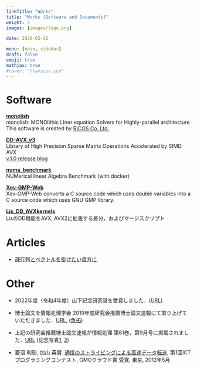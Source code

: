 ```yaml
---
linkTitle: "Works"
title: "Works (Software and Documents)"
weight: 3
images: [images/logo.png]

date: 2020-02-16

menu: {main, sidebar}
draft: false
emoji: true
mathjax: true
#cover: "/favicon.ico"
---
```


# Software
**[monolish][monolish]**\
    monolish: MONOlithic LIner equation Solvers for Highly-parallel architecture\
    This software is created by [RICOS Co. Ltd.](https://www.ricos.co.jp/)

**[DD-AVX\_v3][DDAVX3]**\
	Library of High Precision Sparse Matrix Operations Accelerated by SIMD AVX\
    [v.1.0 release blog](https://hishinuma-t.dev/posts/tools/dd-avx_v10/)

**[numa_benchmark][numa_bench]**\
    NUMerical linear Algebra Benchmark (with docker)

**[Xev-GMP-Web][Xev-GMP]**\
	Xev-GMP-Web converts a C source code which uses double variables into a C source code which uses GNU GMP library.

**[Lis_DD_AVXkernels][DDAVX1]**\
	LisのDD機能をAVX, AVX2に拡張する差分，およびマージスクリプト


[monolish]: https://github.com/ricosjp/monolish
[hpc4cae]: /HPC4CAE/index.html
[DDAVX1]: https://github.com/t-hishinuma/Lis_DD_AVXkernels
[DDAVX3]: https://github.com/t-hishinuma/DD-AVX_v3
[Xev-GMP]: http://xev.arch.is.tohoku.ac.jp/XevWeb/Xev-GMP-Web.html

# Articles
* [疎行列とベクトルを掛けたい貴方に](https://zenn.dev/hishinuma_t/books/sparse-matrix-and-vector-product)

# Other
* 2022年度（令和4年度）山下記念研究賞を受賞しました．([URL][yamashita])

* 博士論文を情報処理学会 2019年度研究会推薦博士論文速報にて取り上げていただきました．[URL][hakushi], ([魚拓][gyotaku])
* 上記の研究会推薦博士論文速報が情報処理 第61巻，第9月号に掲載されました．[URL][jouhou] (記念写真[1][pic2], [2][pic1])

* 菱沼 利彰, 加山 英賢. [通信のストライピングによる高速データ転送][ICT], 第1回ICTプログラミングコンテスト, GMOクラウド賞 受賞, 東京, 2012年5月. 

[ICT]: http://ictepc.jp/events/2011/110831_000113.php
[hakushi]: https://www.ipsj.or.jp/magazine/hakase/2019/HPC01.html
[jouhou]: https://ipsj.ixsq.nii.ac.jp/ej/?action=pages_view_main&active_action=repository_view_main_item_detail&item_id=206405&item_no=1&page_id=13&block_id=8
[gyotaku]: https://storage.googleapis.com/numa_blog/hakushi/SIMD%E6%BC%94%E7%AE%97%E3%82%92%E7%94%A8%E3%81%84%E3%81%9F%E9%AB%98%E7%B2%BE%E5%BA%A6%E7%96%8E%E8%A1%8C%E5%88%97%E8%A8%88%E7%AE%97%E3%82%BD%E3%83%95%E3%83%88%E3%82%A6%E3%82%A7%E3%82%A2%E3%81%AE%E9%AB%98%E9%80%9F%E5%8C%96-%E6%83%85%E5%A0%B1%E5%87%A6%E7%90%86%E5%AD%A6%E4%BC%9A.pdf
[pic1]: https://storage.googleapis.com/numa_blog/hakushi/IMG20200822113851.jpg
[pic2]: https://storage.googleapis.com/numa_blog/hakushi/IMG20200822113836.jpg
[numa_bench]:https://github.com/t-hishinuma/numa_benchmark
[yamashita]:https://www.ipsj.or.jp/award/yamashita2022.html
